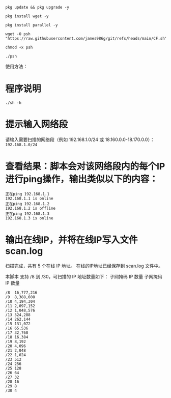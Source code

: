 ```
pkg update && pkg upgrade -y
```
```
pkg install wget -y
```
```
pkg install parallel -y
```
```
wget -O psh "https://raw.githubusercontent.com/james986g/git/refs/heads/main/CF.sh"
```
```
chmod +x psh
```
```
./psh
```
使用方法：
# 程序说明
```./sh -h```

# 提示输入网络段
请输入需要扫描的网络段（例如 192.168.1.0/24 或 18.160.0.0-18.170.0.0）：
```192.168.1.0/24```
# 查看结果：脚本会对该网络段内的每个IP进行ping操作，输出类似以下的内容：
```
正在ping 192.168.1.1
192.168.1.1 is online
正在ping 192.168.1.2
192.168.1.2 is offline
正在ping 192.168.1.3
192.168.1.3 is online
```

# 输出在线IP，并将在线IP写入文件 scan.log
扫描完成，共有 5 个在线 IP 地址。
在线的IP地址已经保存到 scan.log 文件中。

本脚本 支持 /8 到 /30，可扫描的 IP 地址数量如下：
子网掩码	IP 数量	子网掩码	IP 数量
```
/8	16,777,216	
/9	8,388,608	
/10	4,194,304	
/11	2,097,152	
/12	1,048,576	
/13	524,288	
/14	262,144	
/15	131,072	
/16	65,536	
/17	32,768	
/18	16,384	
/19	8,192		
/20	4,096
/21	2,048
/22	1,024
/23	512
/24	256
/25	128
/26	64
/27	32
/28	16
/29	8
/30	4
```
